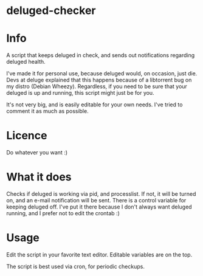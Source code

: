 deluged-checker
===============

# Info
A script that keeps deluged in check, and sends out notifications regarding deluged health.

I've made it for personal use, because deluged would, on occasion, just die. Devs at deluge explained that this happens because of a libtorrent bug on my distro (Debian Wheezy). Regardless, if you need to be sure that your deluged is up and running, this script might just be for you.

It's not very big, and is easily editable for your own needs. I've tried to comment it as much as possible.

# Licence
Do whatever you want :)

# What it does
Checks if deluged is working via pid, and processlist. If not, it will be turned on, and an e-mail notification will be sent. There is a control variable for keeping deluged off. I've put it there because I don't always want deluged running, and I prefer not to edit the crontab :)

# Usage
Edit the script in your favorite text editor. Editable variables are on the top.

The script is best used via cron, for periodic checkups.

